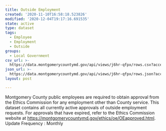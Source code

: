```yaml
---
title: Outside Employment
created: '2020-11-10T16:58:18.523826'
modified: '2020-12-04T19:17:16.691535'
state: active
type: dataset
tags:
  - Employee
  - Employment
  - Outside
groups:
  - Local Government
csv_url: >-
  https://data.montgomerycountymd.gov/api/views/j6hr-qfpx/rows.csv?accessType=DOWNLOAD
json_url: >-
  https://data.montgomerycountymd.gov/api/views/j6hr-qfpx/rows.json?accessType=DOWNLOAD
layout: post

---
```

Montgomery County public employees are required to obtain approval from the Ethics Commission for any employment other than County service.  This dataset contains all currently active approvals of outside employment requests.  For approvals that have expired, refer to the Ethics Commission website at https://montgomerycountymd.gov/ethics/oe/OEapproved.html.
Update Frequency : Monthly
